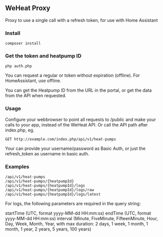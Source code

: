 ## WeHeat Proxy

Proxy to use a single call with a refresh token, for use with Home Assistant

### Install

`composer install`

### Get the token and heatpump ID

`php auth.php`

You can request a regular or token without expiration (offline). For HomeAssistant, use offline.

You can get the Heatpump ID from the URL in the portal, or get the data from the API when requested.

### Usage

Configure your webbrowser to point all requests to /public and make your calls to your app, instead of the WeHeat API.
Or call the API path after index.php, eg.

```
GET http://example.com/index.php/api/v1/heat-pumps
```

Your can provide your username/password as Basic Auth, or just the refresh_token as username in basic auth.

### Examples

```
/api/v1/heat-pumps
/api/v1/heat-pumps/{heatpumpId}
/api/v1/heat-pumps/{heatpumpId}/logs
/api/v1/heat-pumps/{heatpumpId}/logs/raw
/api/v1/heat-pumps/{heatpumpId}/logs/latest
```

For logs, the following parameters are required in the query string:

startTime (UTC, format yyyy-MM-dd HH:mm:ss)
endTime (UTC, format yyyy-MM-dd HH:mm:ss)
interval (Minute, FiveMinute, FifteenMinute, Hour, Day, Week, Month, Year, with max duration: 2 days, 1 week, 1 month, 1 month, 1 year, 2 years, 5 years, 100 years)